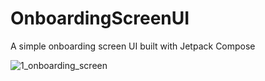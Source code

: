 # OnboardingScreenUI

A simple onboarding screen UI built with Jetpack Compose

![1_onboarding_screen](https://user-images.githubusercontent.com/52376591/226068645-72f641bb-9616-416e-95e1-49c0849cdeed.png)


